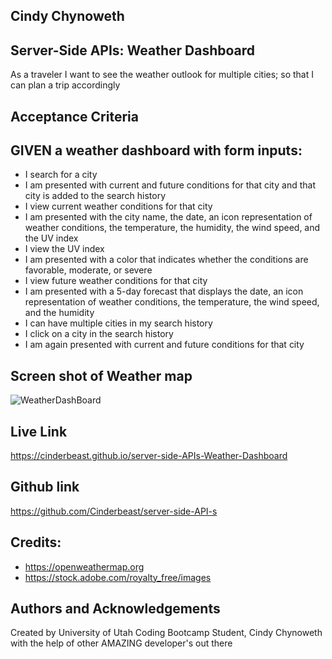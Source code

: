 ## Cindy Chynoweth

## Server-Side APIs: Weather Dashboard

As a traveler I want to see the weather outlook for multiple cities; so that I can plan a trip accordingly

## Acceptance Criteria

## GIVEN a weather dashboard with form inputs:
- I search for a city
- I am presented with current and future conditions for that city and that city is added to the search history
- I view current weather conditions for that city
- I am presented with the city name, the date, an icon representation of weather conditions, the temperature, the humidity, the wind speed, and the UV index
- I view the UV index
- I am presented with a color that indicates whether the conditions are favorable, moderate, or severe
- I view future weather conditions for that city
- I am presented with a 5-day forecast that displays the date, an icon representation of weather conditions, the temperature, the wind speed, and the humidity
- I can have multiple cities in my search history
- I click on a city in the search history
- I am again presented with current and future conditions for that city


## Screen shot of Weather map
![WeatherDashBoard](https://user-images.githubusercontent.com/105569378/182039569-a3473fc0-4751-4559-9bc9-6ddb6c70f6ed.png)

## Live Link
https://cinderbeast.github.io/server-side-APIs-Weather-Dashboard

## Github link
https://github.com/Cinderbeast/server-side-API-s

## Credits:
- https://openweathermap.org
- https://stock.adobe.com/royalty_free/images

## Authors and Acknowledgements
Created by University of Utah Coding Bootcamp Student, Cindy Chynoweth with the help of other AMAZING developer's out there
